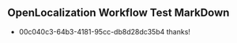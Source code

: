## OpenLocalization Workflow Test MarkDown

* 00c040c3-64b3-4181-95cc-db8d28dc35b4 
thanks!



<!--HONumber=Feb16_HO3-->
